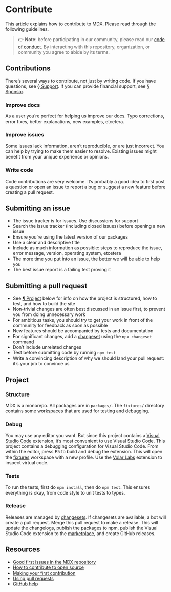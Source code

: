# Contribute

This article explains how to contribute to MDX.
Please read through the following guidelines.

> 👉 **Note**: before participating in our community, please read our
> [code of conduct][coc].
> By interacting with this repository, organization, or community you agree to
> abide by its terms.

## Contributions

There’s several ways to contribute, not just by writing code.
If you have questions, see [§ Support][support].
If you can provide financial support, see [§ Sponsor][sponsor].

### Improve docs

As a user you’re perfect for helping us improve our docs.
Typo corrections, error fixes, better explanations, new examples, etcetera.

### Improve issues

Some issues lack information, aren’t reproducible, or are just incorrect.
You can help by trying to make them easier to resolve.
Existing issues might benefit from your unique experience or opinions.

### Write code

Code contributions are very welcome.
It’s probably a good idea to first post a question or open an issue to report a
bug or suggest a new feature before creating a pull request.

## Submitting an issue

* The issue tracker is for issues.
  Use discussions for support
* Search the issue tracker (including closed issues) before opening a new issue
* Ensure you’re using the latest version of our packages
* Use a clear and descriptive title
* Include as much information as possible: steps to reproduce the issue, error
  message, version, operating system, etcetera
* The more time you put into an issue, the better we will be able to help you
* The best issue report is a failing test proving it

## Submitting a pull request

* See [¶ Project][project] below for info on how the project is structured,
  how to test, and how to build the site
* Non-trivial changes are often best discussed in an issue first, to prevent you
  from doing unnecessary work
* For ambitious tasks, you should try to get your work in front of the community
  for feedback as soon as possible
* New features should be accompanied by tests and documentation
* For significant changes, add a [changeset][] using the `npx changeset` command
* Don’t include unrelated changes
* Test before submitting code by running `npm test`
* Write a convincing description of why we should land your pull request:
  it’s your job to convince us

## Project

### Structure

MDX is a monorepo.
All packages are in `packages/`.
The `fixtures/` directory contains some workspaces that are used for testing
and debugging.

### Debug

You may use any editor you want.
But since this project contains a [Visual Studio Code][vscode] extension, it’s
most convenient to use Visual Studio Code.
This project contains a debugging configuration for Visual Studio Code.
From within the editor, press <kbd>F5</kbd> to build and debug the extension.
This will open the [fixtures](./fixtures/fixtures.code-workspace) workspace with
a new profile.
Use the [Volar Labs][] extension to inspect virtual code.

### Tests

To run the tests, first do `npm install`, then do `npm test`.
This ensures everything is okay, from code style to unit tests to types.

### Release

Releases are managed by [changesets][changeset].
If changesets are available, a bot will create a pull request.
Merge this pull request to make a release.
This will update the changelogs, publish the packages to npm, publish the Visual
Studio Code extension to the [marketplace][], and create GitHub releases.

## Resources

* [Good first issues in the MDX repository](https://github.com/mdx-js/mdx-analyzer/labels/good%20first%20issue%20👋)
* [How to contribute to open source](https://opensource.guide/how-to-contribute/)
* [Making your first contribution](https://medium.com/@vadimdemedes/making-your-first-contribution-de6576ddb190)
* [Using pull requests](https://help.github.com/articles/about-pull-requests/)
* [GitHub help](https://help.github.com)

[changeset]: .changeset/README.md

[coc]: https://github.com/mdx-js/.github/blob/main/code-of-conduct.md

[marketplace]: https://marketplace.visualstudio.com/items?itemName=unifiedjs.vscode-mdx

[project]: #project

[sponsor]: https://mdxjs.com/community/sponsor/

[support]: https://mdxjs.com/community/support/

[volar labs]: https://marketplace.visualstudio.com/items?itemName=johnsoncodehk.volarjs-labs

[vscode]: https://code.visualstudio.com
